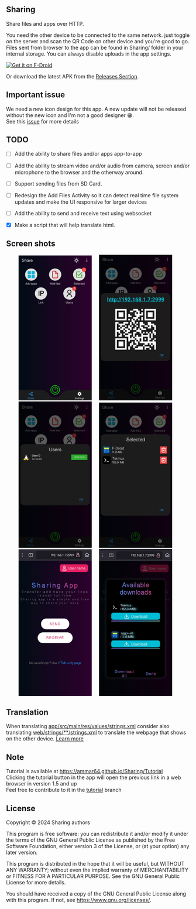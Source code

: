 Sharing
-------

Share files and apps over HTTP.

You need the other device to be connected to the same network. just toggle on the server and scan the QR Code on other device and you're good to go.
Files sent from browser to the app can be found in Sharing/ folder in your internal storage.
You can always disable uploads in the app settings. 

[<img src="https://fdroid.gitlab.io/artwork/badge/get-it-on.png"
     alt="Get it on F-Droid"
     height="80">](https://f-droid.org/packages/com.ammar.sharing/)

Or download the latest APK from the [Releases Section](https://github.com/Ammar64/Sharing/releases/latest).

Important issue
-----
We need a new icon design for this app.
A new update will not be released without the new icon and I'm not a good designer 😁.  
See this [issue](https://github.com/Ammar64/Sharing/issues/19) for more details 

TODO
-----------------
- [ ] Add the ability to share files and/or apps app-to-app
- [ ] Add the ability to stream video and/or audio from camera, screen and/or microphone to the browser and the otherway around.
- [ ] Support sending files from SD Card.
- [ ] Redesign the Add Files Activity so it can detect real time file system updates and make the UI responsive for larger devices
- [ ] Add the ability to send and receive text using websocket
- [x] Make a script that will help translate html.


Screen shots
-----------------

<p align="center" class="scroll" >
     <img width="200px" src="https://github.com/Ammar64/Sharing/blob/master/fastlane/metadata/android/en-US/images/phoneScreenshots/0.jpg" alt="App screen shot">
     &nbsp;&nbsp;&nbsp;
     <img width="200px" src="https://github.com/Ammar64/Sharing/blob/master/fastlane/metadata/android/en-US/images/phoneScreenshots/1.jpg" alt="App screen shot">
     &nbsp;&nbsp;&nbsp;
     <img width="200px" src="https://github.com/Ammar64/Sharing/blob/master/fastlane/metadata/android/en-US/images/phoneScreenshots/2.jpg" alt="App screen shot">
     &nbsp;&nbsp;&nbsp;
     <img width="200px" src="https://github.com/Ammar64/Sharing/blob/master/fastlane/metadata/android/en-US/images/phoneScreenshots/3.jpg" alt="App screen shot">
     &nbsp;&nbsp;&nbsp;
     <img width="200px" src="https://github.com/Ammar64/Sharing/blob/master/fastlane/metadata/android/en-US/images/phoneScreenshots/4.jpg" alt="App screen shot">
     &nbsp;&nbsp;&nbsp;
     <img width="200px" src="https://github.com/Ammar64/Sharing/blob/master/fastlane/metadata/android/en-US/images/phoneScreenshots/5.jpg" alt="App screen shot">
     &nbsp;&nbsp;&nbsp;
</p>

Translation
----------------
When translating [app/src/main/res/values/strings.xml](app/src/main/res/values/strings.xml) consider also translating [web/strings/**/strings.xml](web/strings/en/strings.xml) to translate the webpage that shows on the other device.
[Learn more](web/README.md)

Note
----------------
Tutorial is available at https://ammar64.github.io/Sharing/Tutorial <br>
Clicking the tutorial button in the app will open the previous link in a web browser in version 1.5 and up<br>
Feel free to contribute to it in the [tutorial](https://github.com/Ammar64/Sharing/tree/tutorial) branch<br>

License
-------------
Copyright &copy; 2024 Sharing authors

This program is free software: you can redistribute it and/or modify it under the terms of the GNU General Public License as published by the Free Software Foundation, either version 3 of the License, or (at your option) any later version.

This program is distributed in the hope that it will be useful, but WITHOUT ANY WARRANTY; without even the implied warranty of MERCHANTABILITY or FITNESS FOR A PARTICULAR PURPOSE. See the GNU General Public License for more details.

You should have received a copy of the GNU General Public License along with this program. If not, see <https://www.gnu.org/licenses/>.
